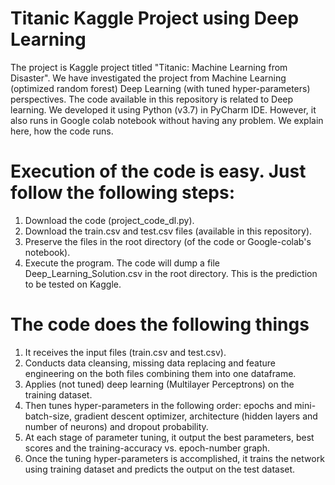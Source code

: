 # Titanic Kaggle Project using Deep Learning
The project is Kaggle project titled "Titanic: Machine Learning from Disaster". We have investigated the project from Machine Learning (optimized random forest) Deep Learning (with tuned hyper-parameters) perspectives. The code available in this repository is related to Deep learning. We developed it using Python (v3.7) in PyCharm IDE. However, it also runs in Google colab notebook without having any problem. We explain here, how the code runs.

# Execution of the code is easy. Just follow the following steps:
1. Download the code (project_code_dl.py).
2. Download the train.csv and test.csv files (available in this repository).
3. Preserve the files in the root directory (of the code or Google-colab's notebook).
4. Execute the program. The code will dump a file Deep_Learning_Solution.csv in the root directory. This is the prediction to be tested on Kaggle.

# The code does the following things
1. It receives the input files (train.csv and test.csv).
2. Conducts data cleansing, missing data replacing and feature engineering on the both files combining them into one dataframe.
3. Applies (not tuned) deep learning (Multilayer Perceptrons) on the training dataset.
4. Then tunes hyper-parameters in the following order: epochs and mini-batch-size, gradient descent optimizer, architecture (hidden layers and number of neurons) and dropout probability.
5. At each stage of parameter tuning, it output the best parameters, best scores and the training-accuracy vs. epoch-number graph.
6. Once the tuning hyper-parameters is accomplished, it trains the network using training dataset and predicts the output on the test dataset.



